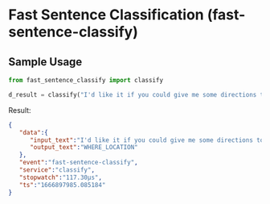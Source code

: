 # Fast Sentence Classification (fast-sentence-classify)

## Sample Usage
```python
from fast_sentence_classify import classify

d_result = classify("I'd like it if you could give me some directions to the library")
```
Result:
```json
{
   "data":{
      "input_text":"I'd like it if you could give me some directions to the library",
      "output_text":"WHERE_LOCATION"
   },
   "event":"fast-sentence-classify",
   "service":"classify",
   "stopwatch":"117.30μs",
   "ts":"1666897985.085184"
}
```
